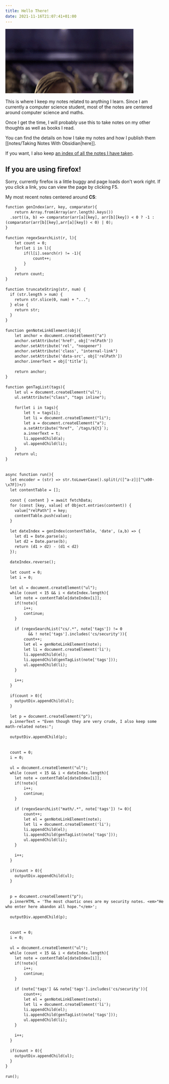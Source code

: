 ```yaml
---
title: Hello There!
date: 2021-11-16T21:07:41+01:00
---
```


![hello there](images/hello_there.gif)

This is where I keep my notes related to anything I learn. Since I am currently a computer science student, most of the notes are centered around computer science and maths.  

Once I get the time,  I will probably use this to take notes on my other thoughts as well as books I read. 

You can find the details on how I take my notes and how I publish them [[notes/Taking Notes With Obsidian|here]].

If you want, I also keep [an index of all the notes I have taken](/notes).

## If you are using firefox!
Sorry, currently firefox is a little buggy and page loads don't work right. If you click a link, you can view the page by clicking F5.


My most recent notes centered around **CS**:
```js-block
function genIndex(arr, key, comparator){
	return Array.from(Array(arr.length).keys())
  .sort((a, b) => comparator(arr[a][key], arr[b][key]) < 0 ? -1 : (comparator(arr[b][key],arr[a][key]) < 0) | 0);
}

function regexSearchList(r, l){
	let count = 0;
	for(let i in l){
		if(l[i].search(r) != -1){
			count++;
		}
	}
	return count;
}

function truncateString(str, num) {
  if (str.length > num) {
    return str.slice(0, num) + "...";
  } else {
    return str;
  }
}

function genNoteLinkElement(obj){
	let anchor = document.createElement("a") 
	anchor.setAttribute('href', obj['relPath'])
	anchor.setAttribute('rel', "noopener") 
	anchor.setAttribute('class', "internal-link")
	anchor.setAttribute('data-src', obj['relPath'])
	anchor.innerText = obj['title'];

	return anchor;
}

function genTagList(tags){
	let ul = document.createElement("ul");
	ul.setAttribute("class", "tags inline");
	
	for(let i in tags){
		let t = tags[i];
		let li = document.createElement("li");
		let a = document.createElement("a");
		a.setAttribute("href", `/tags/${t}`);
		a.innerText = t;
		li.appendChild(a);
		ul.appendChild(li);
	}
	return ul;
}


async function run(){
  let encoder = (str) => str.toLowerCase().split(/([^a-z]|[^\x00-\x7F])+/)
  let contentTable = [];

  const { content } = await fetchData;
  for (const [key, value] of Object.entries(content)) {
  	value["relPath"] = key; 
  	contentTable.push(value);
  }
  
  let dateIndex = genIndex(contentTable, 'date', (a,b) => {
  	let d1 = Date.parse(a);
	let d2 = Date.parse(b);
	return (d1 > d2) - (d1 < d2)
  });
  
  dateIndex.reverse();
  
  let count = 0;
  let i = 0;
  
  let ul = document.createElement("ul");
  while (count < 15 && i < dateIndex.length){
  	let note = contentTable[dateIndex[i]];
	if(!note){
		i++;
		continue;
	}
	
	if (regexSearchList("cs/.*", note['tags']) != 0
	      && ! note['tags'].includes('cs/security')){
		count++;
		let el = genNoteLinkElement(note);
		let li = document.createElement('li');
		li.appendChild(el);
		li.appendChild(genTagList(note['tags']));
		ul.appendChild(li);
	}
	
	i++;
  }
	
  if(count > 0){
  	outputDiv.appendChild(ul);
  }
  
  let p = document.createElement("p");
  p.innerText = "Even though they are very crude, I also keep some math-related notes:";
  
  outputDiv.appendChild(p);
	
  
  count = 0;
  i = 0;
  
  ul = document.createElement("ul");
  while (count < 15 && i < dateIndex.length){
  	let note = contentTable[dateIndex[i]];
	if(!note){
		i++;
		continue;
	}
	
	if (regexSearchList("math/.*", note['tags']) != 0){
		count++;
		let el = genNoteLinkElement(note);
		let li = document.createElement('li');
		li.appendChild(el);
		li.appendChild(genTagList(note['tags']));
		ul.appendChild(li);
	}
	
	i++;
  }
	
  if(count > 0){
  	outputDiv.appendChild(ul);
  }
  
   
  p = document.createElement("p");
  p.innerHTML = 'The most chaotic ones are my security notes. <em>"He who enter here abandon all hope."</em>';
  
  outputDiv.appendChild(p);
	
  
  count = 0;
  i = 0;
  
  ul = document.createElement("ul");
  while (count < 15 && i < dateIndex.length){
  	let note = contentTable[dateIndex[i]];
	if(!note){
		i++;
		continue;
	}
	
	if (note['tags'] && note['tags'].includes('cs/security')){
		count++;
		let el = genNoteLinkElement(note);
		let li = document.createElement('li');
		li.appendChild(el);
		li.appendChild(genTagList(note['tags']));
		ul.appendChild(li);
	}
	
	i++;
  }
	
  if(count > 0){
  	outputDiv.appendChild(ul);
  }
}

run();
```
